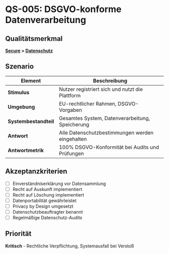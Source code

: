# QS-005: DSGVO-konforme Datenverarbeitung

## Qualitätsmerkmal
**[Secure](../10_quality_requirements.md#secure) > [Datenschutz](../12_glossary.md#datenschutz)**

## Szenario

| Element               | Beschreibung                                    |
|-----------------------|-------------------------------------------------|
| **Stimulus**          | Nutzer registriert sich und nutzt die Plattform |
| **Umgebung**          | EU-rechtlicher Rahmen, DSGVO-Vorgaben           |
| **Systembestandteil** | Gesamtes System, Datenverarbeitung, Speicherung |
| **Antwort**           | Alle Datenschutzbestimmungen werden eingehalten |
| **Antwortmetrik**     | 100% DSGVO-Konformität bei Audits und Prüfungen |

## Akzeptanzkriterien
- [ ] Einverständniserklärung vor Datensammlung
- [ ] Recht auf Auskunft implementiert
- [ ] Recht auf Löschung implementiert
- [ ] Datenportabilität gewährleistet
- [ ] Privacy by Design umgesetzt
- [ ] Datenschutzbeauftragter benannt
- [ ] Regelmäßige Datenschutz-Audits

## Priorität
**Kritisch** - Rechtliche Verpflichtung, Systemausfall bei Verstoß